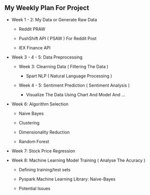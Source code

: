 ## My Weekly Plan For Project

* Week 1 - 2: My Data or Generate Raw Data

    - Reddit PRAW

    - PushShift API ( PSAW ) For Reddit Post

    - IEX Finance API

* Week 3 - 4 - 5: Data Preprocessing

    - Week 3: Clearning Data ( Filtering The Data )

        + Spart NLP ( Natural Language Processing )

    - Week 4 - 5: Sentiment Prediction ( Sentiment Analysis )

        + Visualize The Data Using Chart And Model And ...

* Week 6: Algorithm Selection

    - Naive Bayes

    - Clustering

    - Dimensionality Reduction

    - Random Forest

* Week 7: Stock Price Regression

* Week 8: Machine Learning Model Training ( Analyse The Acuracy )

    - Defining training/test sets

    - Pyspark Machine Learning Library: Naive-Bayes

    - Potential Issues
